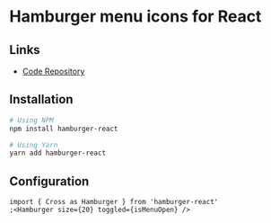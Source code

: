 # Hamburger menu icons for React

## Links

- [Code Repository](https://github.com/luukdv/hamburger-react)

## Installation

```sh
# Using NPM
npm install hamburger-react

# Using Yarn
yarn add hamburger-react
```

## Configuration

```tsx
import { Cross as Hamburger } from 'hamburger-react'
;<Hamburger size={20} toggled={isMenuOpen} />
```
